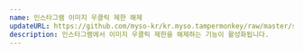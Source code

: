 ```yaml
---
name: 인스타그램 이미지 우클릭 제한 해제
updateURL: https://github.com/myso-kr/kr.myso.tampermonkey/raw/master/service/com.instagram-bypass.rightclick.user.js
description: 인스타그램에서 이미지 우클릭 제한을 해제하는 기능이 활성화됩니다.
---
```

